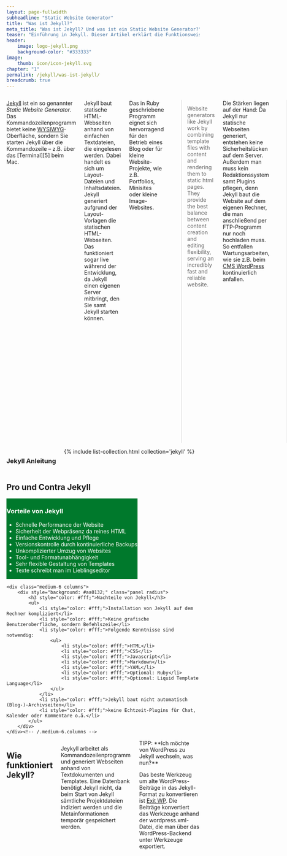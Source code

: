 ```yaml
---
layout: page-fullwidth
subheadline: "Static Website Generator"
title: "Was ist Jekyll?"
meta_title: "Was ist Jekyll? Und was ist ein Static Website Generator?"
teaser: "Einführung in Jekyll. Dieser Artikel erklärt die Funktionsweise sowie die Pro und Cons des kostenlosen Website Generators von GitHub."
header:
    image: logo-jekyll.png
    background-color: "#333333"
image:
    thumb: icon/icon-jekyll.svg
chapter: "1"
permalink: /jekyll/was-ist-jekyll/
breadcrumb: true
---
```

<div class="row top-60">
<div class="medium-7 columns" markdown="1">

[Jekyll][1] ist ein so genannter *Static Website Generator*. Das Kommandozeilenprogramm bietet keine [WYSIWYG][2]-Oberfläche, sondern Sie starten Jekyll über die Kommandozeile – z.B. über das [Terminal][5] beim Mac.

Jekyll baut statische HTML-Webseiten anhand von einfachen Textdateien, die eingelesen werden. Dabei handelt es sich um Layout-Dateien und Inhaltsdateien. Jekyll generiert aufgrund der Layout-Vorlagen die statischen HTML-Webseiten. Das funktioniert sogar live während der Entwicklung, da Jekyll einen eigenen Server mitbringt, den Sie samt Jekyll starten können.

Das in Ruby geschriebene Programm eignet sich hervorragend für den Betrieb eines Blog oder für kleine Website-Projekte, wie z.B. Portfolios, Minisites oder kleine Image-Websites.

> Website generators like Jekyll work by combining template files with content and rendering them to static html pages. They provide the best balance between content creation and editing flexibility, serving an incredibly fast and reliable website.

Die Stärken liegen auf der Hand: Da Jekyll nur statische Webseiten generiert, entstehen keine Sicherheitslücken auf dem Server. Außerdem man muss kein Redaktionssystem samt Plugins pflegen, denn Jekyll baut die Website auf dem eigenen Rechner, die man  anschließend per FTP-Programm nur noch hochladen muss. So entfallen Wartungsarbeiten, wie sie z.B. beim [CMS WordPress][3] kontinuierlich anfallen.

> I was originally going to name it Conveyor (because the project was to take one type of file and conveyor belt it through a process that turned it into another format), but I think that was already taken as a gem name. So I thought about it and decided that the most important feature was the ability to transform files of a rather bland format into files that were so much more interesting. This transformation process reminded me of the story of Dr Jekyll and Mr Hyde, and the name jekyll was available as a gem and seemed to encapsulate the ideas of transformation that I wanted. Thus: Jekyll was born!
> <cite><a href="https://talk.jekyllrb.com/t/why-is-jekyllrb-called-jekyll/267">Tom Preston-Werner</a></cite>


## Die Stärken eines Static Website Generators

Jekyll bietet als Static Website Generator zahlreiche Vorteile, die Systeme wie WordPress einfach nicht bieten können. Die wichtigsten Vorteile von Jekyll sind:

* Kaum Serverlast durch statische HTML-Seiten
* Schnelle Performance der Website für gute Suchmaschinenpositionen
* Sicherheit der Webpräsenz dank reinem HTML
* Texte schreibt man im eigenen Lieblingseditor
* Sehr flexible Gestaltung von Templates
* Einfache Entwicklung und Pflege
* Versionskontrolle durch kontinuierliche Backups
* Unkomplizierter Umzug von Websites
* Software- und Formatunabhängigkeit


 [1]: http://jekyllrb.com/
 [2]: http://de.wikipedia.org/wiki/WYSIWYG
 [3]: http://phlow.de/wordpress
 [5]: {{ site.url }}/terminal/



</div><!-- /.medium-7.columns -->
<div class="medium-5 columns" markdown="1">
<h3 class="m0">Jekyll Anleitung</h3>
{% include list-collection.html collection='jekyll' %}
</div><!-- /.medium-5.columns -->
</div><!-- /.row -->


<div class="row top-60">
    <div class="small-12 columns text-center">
        <h2>Pro und Contra Jekyll</h2>
    </div><!-- /.small-12.columns -->
</div><!-- /.row -->


<div class="row">
    <div class="medium-6 columns">
        <div style="color: #fff; background: #00792c;" class="panel radius">
            <h3 style="color: #fff;">Vorteile von Jekyll</h3>
            <ul>
                <li style="color: #fff;">Schnelle Performance der Website</li>
                <li style="color: #fff;">Sicherheit der Webpräsenz da reines HTML</li>
                <li style="color: #fff;">Einfache Entwicklung und Pflege</li>
                <li style="color: #fff;">Versionskontrolle durch kontinuierliche Backups</li>
                <li style="color: #fff;">Unkomplizierter Umzug von Websites</li>
                <li style="color: #fff;">Tool- und Formatunabhängigkeit</li>
                <li style="color: #fff;">Sehr flexible Gestaltung von Templates</li>
                <li style="color: #fff;">Texte schreibt man im Lieblingseditor</li>
            </ul>
        </div>
    </div><!-- /.medium-6.columns -->
    
    <div class="medium-6 columns">
        <div style="background: #aa0132;" class="panel radius">
            <h3 style="color: #fff;">Nachteile von Jekyll</h3>
            <ul>
                <li style="color: #fff;">Installation von Jekyll auf dem Rechner kompliziert</li>
                <li style="color: #fff;">Keine grafische Benutzeroberfläche, sondern Befehlszeile</li>
                <li style="color: #fff;">Folgende Kenntnisse sind notwendig:
                    <ul>
                        <li style="color: #fff;">HTML</li>
                        <li style="color: #fff;">CSS</li>
                        <li style="color: #fff;">Javascript</li>
                        <li style="color: #fff;">Markdown</li>
                        <li style="color: #fff;">YAML</li>
                        <li style="color: #fff;">Optional: Ruby</li>
                        <li style="color: #fff;">Optional: Liquid Template Language</li>
                    </ul>
                </li>
                <li style="color: #fff;">Jekyll baut nicht automatisch (Blog-)-Archivseiten</li>
                <li style="color: #fff;">keine Echtzeit-Plugins für Chat, Kalender oder Kommentare o.ä.</li>
            </ul>
        </div>
    </div><!-- /.medium-6.columns -->
</div><!-- /.row -->



<div class="row top-60">
<div class="medium-8 medium-offset-2 end columns" markdown="1">

## Wie funktioniert Jekyll?

Jeykyll arbeitet als Kommandozeilenprogramm und generiert Webseiten anhand von Textdokumenten und Templates. Eine Datenbank benötigt Jekyll nicht, da beim Start von Jekyll sämtliche Projektdateien indiziert werden und die Metainformationen temporär gespeichert werden.

<div class="alert-box info radius" markdown="1">
TIPP: **Ich möchte von WordPress zu Jekyll wechseln, was nun?**

Das beste Werkzeug um alte WordPress-Beiträge in das Jekyll-Format zu konvertieren ist [Exit WP][4]. Die Beiträge konvertiert das Werkzeuge anhand der wordpress.xml-Datei, die man über das WordPress-Backend unter Werkzeuge exportiert.

 [4]: https://github.com/thomasf/exitwp
</div>

</div><!-- /.medium-8 medium-offset-2 end.columns -->
</div><!-- /.row -->


